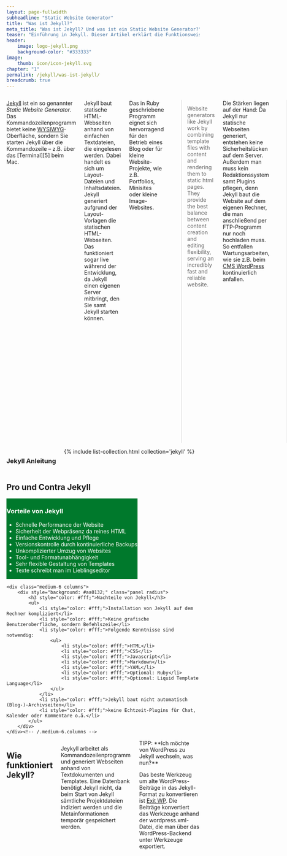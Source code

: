 ```yaml
---
layout: page-fullwidth
subheadline: "Static Website Generator"
title: "Was ist Jekyll?"
meta_title: "Was ist Jekyll? Und was ist ein Static Website Generator?"
teaser: "Einführung in Jekyll. Dieser Artikel erklärt die Funktionsweise sowie die Pro und Cons des kostenlosen Website Generators von GitHub."
header:
    image: logo-jekyll.png
    background-color: "#333333"
image:
    thumb: icon/icon-jekyll.svg
chapter: "1"
permalink: /jekyll/was-ist-jekyll/
breadcrumb: true
---
```

<div class="row top-60">
<div class="medium-7 columns" markdown="1">

[Jekyll][1] ist ein so genannter *Static Website Generator*. Das Kommandozeilenprogramm bietet keine [WYSIWYG][2]-Oberfläche, sondern Sie starten Jekyll über die Kommandozeile – z.B. über das [Terminal][5] beim Mac.

Jekyll baut statische HTML-Webseiten anhand von einfachen Textdateien, die eingelesen werden. Dabei handelt es sich um Layout-Dateien und Inhaltsdateien. Jekyll generiert aufgrund der Layout-Vorlagen die statischen HTML-Webseiten. Das funktioniert sogar live während der Entwicklung, da Jekyll einen eigenen Server mitbringt, den Sie samt Jekyll starten können.

Das in Ruby geschriebene Programm eignet sich hervorragend für den Betrieb eines Blog oder für kleine Website-Projekte, wie z.B. Portfolios, Minisites oder kleine Image-Websites.

> Website generators like Jekyll work by combining template files with content and rendering them to static html pages. They provide the best balance between content creation and editing flexibility, serving an incredibly fast and reliable website.

Die Stärken liegen auf der Hand: Da Jekyll nur statische Webseiten generiert, entstehen keine Sicherheitslücken auf dem Server. Außerdem man muss kein Redaktionssystem samt Plugins pflegen, denn Jekyll baut die Website auf dem eigenen Rechner, die man  anschließend per FTP-Programm nur noch hochladen muss. So entfallen Wartungsarbeiten, wie sie z.B. beim [CMS WordPress][3] kontinuierlich anfallen.

> I was originally going to name it Conveyor (because the project was to take one type of file and conveyor belt it through a process that turned it into another format), but I think that was already taken as a gem name. So I thought about it and decided that the most important feature was the ability to transform files of a rather bland format into files that were so much more interesting. This transformation process reminded me of the story of Dr Jekyll and Mr Hyde, and the name jekyll was available as a gem and seemed to encapsulate the ideas of transformation that I wanted. Thus: Jekyll was born!
> <cite><a href="https://talk.jekyllrb.com/t/why-is-jekyllrb-called-jekyll/267">Tom Preston-Werner</a></cite>


## Die Stärken eines Static Website Generators

Jekyll bietet als Static Website Generator zahlreiche Vorteile, die Systeme wie WordPress einfach nicht bieten können. Die wichtigsten Vorteile von Jekyll sind:

* Kaum Serverlast durch statische HTML-Seiten
* Schnelle Performance der Website für gute Suchmaschinenpositionen
* Sicherheit der Webpräsenz dank reinem HTML
* Texte schreibt man im eigenen Lieblingseditor
* Sehr flexible Gestaltung von Templates
* Einfache Entwicklung und Pflege
* Versionskontrolle durch kontinuierliche Backups
* Unkomplizierter Umzug von Websites
* Software- und Formatunabhängigkeit


 [1]: http://jekyllrb.com/
 [2]: http://de.wikipedia.org/wiki/WYSIWYG
 [3]: http://phlow.de/wordpress
 [5]: {{ site.url }}/terminal/



</div><!-- /.medium-7.columns -->
<div class="medium-5 columns" markdown="1">
<h3 class="m0">Jekyll Anleitung</h3>
{% include list-collection.html collection='jekyll' %}
</div><!-- /.medium-5.columns -->
</div><!-- /.row -->


<div class="row top-60">
    <div class="small-12 columns text-center">
        <h2>Pro und Contra Jekyll</h2>
    </div><!-- /.small-12.columns -->
</div><!-- /.row -->


<div class="row">
    <div class="medium-6 columns">
        <div style="color: #fff; background: #00792c;" class="panel radius">
            <h3 style="color: #fff;">Vorteile von Jekyll</h3>
            <ul>
                <li style="color: #fff;">Schnelle Performance der Website</li>
                <li style="color: #fff;">Sicherheit der Webpräsenz da reines HTML</li>
                <li style="color: #fff;">Einfache Entwicklung und Pflege</li>
                <li style="color: #fff;">Versionskontrolle durch kontinuierliche Backups</li>
                <li style="color: #fff;">Unkomplizierter Umzug von Websites</li>
                <li style="color: #fff;">Tool- und Formatunabhängigkeit</li>
                <li style="color: #fff;">Sehr flexible Gestaltung von Templates</li>
                <li style="color: #fff;">Texte schreibt man im Lieblingseditor</li>
            </ul>
        </div>
    </div><!-- /.medium-6.columns -->
    
    <div class="medium-6 columns">
        <div style="background: #aa0132;" class="panel radius">
            <h3 style="color: #fff;">Nachteile von Jekyll</h3>
            <ul>
                <li style="color: #fff;">Installation von Jekyll auf dem Rechner kompliziert</li>
                <li style="color: #fff;">Keine grafische Benutzeroberfläche, sondern Befehlszeile</li>
                <li style="color: #fff;">Folgende Kenntnisse sind notwendig:
                    <ul>
                        <li style="color: #fff;">HTML</li>
                        <li style="color: #fff;">CSS</li>
                        <li style="color: #fff;">Javascript</li>
                        <li style="color: #fff;">Markdown</li>
                        <li style="color: #fff;">YAML</li>
                        <li style="color: #fff;">Optional: Ruby</li>
                        <li style="color: #fff;">Optional: Liquid Template Language</li>
                    </ul>
                </li>
                <li style="color: #fff;">Jekyll baut nicht automatisch (Blog-)-Archivseiten</li>
                <li style="color: #fff;">keine Echtzeit-Plugins für Chat, Kalender oder Kommentare o.ä.</li>
            </ul>
        </div>
    </div><!-- /.medium-6.columns -->
</div><!-- /.row -->



<div class="row top-60">
<div class="medium-8 medium-offset-2 end columns" markdown="1">

## Wie funktioniert Jekyll?

Jeykyll arbeitet als Kommandozeilenprogramm und generiert Webseiten anhand von Textdokumenten und Templates. Eine Datenbank benötigt Jekyll nicht, da beim Start von Jekyll sämtliche Projektdateien indiziert werden und die Metainformationen temporär gespeichert werden.

<div class="alert-box info radius" markdown="1">
TIPP: **Ich möchte von WordPress zu Jekyll wechseln, was nun?**

Das beste Werkzeug um alte WordPress-Beiträge in das Jekyll-Format zu konvertieren ist [Exit WP][4]. Die Beiträge konvertiert das Werkzeuge anhand der wordpress.xml-Datei, die man über das WordPress-Backend unter Werkzeuge exportiert.

 [4]: https://github.com/thomasf/exitwp
</div>

</div><!-- /.medium-8 medium-offset-2 end.columns -->
</div><!-- /.row -->


